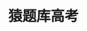 ---
description: 题目还真像那么回事。
layout: post
results:
- primaryGenreName: Education
  version: '1.0.1'
  trackViewUrl: https://itunes.apple.com/cn/app/yuan-ti-ku-gao-kao/id699399591?mt=8&uo=4
  artworkUrl100: http://a1330.phobos.apple.com/us/r30/Purple/v4/cb/9b/93/cb9b932f-a7c8-10c9-ad26-5bf699cd4b54/mzl.fivxjdxu.png
  artworkUrl60: http://a1412.phobos.apple.com/us/r30/Purple6/v4/2e/53/cf/2e53cff2-014b-8c18-6ab9-1bdfb3112d9f/Icon.png
  userRatingCountForCurrentVersion: 2
  sellerName: Zhenguanyu Tech
  supportedDevices:
  - iPodTouchThirdGen
  - iPhone5s
  - iPodTouchFifthGen
  - iPad2Wifi
  - iPad3G
  - iPadThirdGen
  - iPhone5
  - iPhone5c
  - iPadMini4G
  - iPodTouchourthGen
  - iPadFourthGen
  - iPadWifi
  - iPadMini
  - iPhone4
  - iPad23G
  - iPadFourthGen4G
  - iPhone-3GS
  - iPadThirdGen4G
  - iPhone4S
  genres:
  - 教育
  - 工具
  trackName: 猿题库高考
  description: "1、与课堂同步复习，想测试掌握情况？\n\n在课堂上每复习一个章节或知识点，课后通过猿题库可以练习该章节或知识点的海量试题，还可以选择不同难度习题，巩固所学。\n\n2、遇到不会做的题目，也不方便问同学和老师？\n\n猿题库配备快速搜索功能，输入关键词可快速找到该题目。每道题目都有解题思路和详尽解析，还可以展开该题所涉及的知识点，确保一次弄懂。\n\n3、每天练习量很大，可分数一直不见提高，怎么办？\n\n已掌握的知识点重复做题浪费了大量时间，薄弱的知识点又未得到足够的练习。看看猿题库“能力评估报告”，了解自己哪个知识点最薄弱，使用“专项练习”，重点突击，提高做题效率，快速提分。\n\n4、解决了一道难题，还想做几道同类型的题目。\n\n解决了一道难题，想确认是否真正掌握和理解，想再找几道同类型的题目练手。猿题库提供同一考点的海量题目。\n\n5、只知道在班级和学校的排名，不了解在本省全部考生中自己所处的位置。\n\n每套试卷完成后，都会显示自己的得分在全部完成该试卷人中所处的位置，方便了解自己及全部考生的状态，及时调整复习节奏。\n\n6、想将掌握不牢靠的知识点和经常做错的题汇总留存。\n\n除错题自动汇类集中外，收藏和笔记功能也能帮你忙。遇到易错题和难题，可随手收藏，系统进行分类汇总。每道题都可以做相关笔记或批注，记录解题心得和学习要点。方便随时查阅，永不丢失。\n\n官方微博：
    关注我们的新浪微博 @猿题库高考 \n客服电话： 400 626 100（周一至周五 10:00 -18:00）"
  price: 0
  trackId: 699399591
  releaseDate: '2013-10-05T12:17:36Z'
  screenshotUrls:
  - http://a3.mzstatic.com/us/r30/Purple4/v4/7c/7f/9b/7c7f9bc3-5fa7-ed4e-d47f-14a9c7dabeb9/screen1136x1136.jpeg
  - http://a2.mzstatic.com/us/r30/Purple4/v4/c1/a8/63/c1a863f6-d606-680c-c48d-275ef4f008c9/screen1136x1136.jpeg
  - http://a2.mzstatic.com/us/r30/Purple4/v4/31/b8/0d/31b80d64-2c75-dbc6-8887-8d5148396b54/screen1136x1136.jpeg
  - http://a3.mzstatic.com/us/r30/Purple6/v4/2e/25/2f/2e252fed-41b0-b6f6-29e9-60c2222a068f/screen1136x1136.jpeg
  - http://a2.mzstatic.com/us/r30/Purple6/v4/7b/0e/70/7b0e70df-e8e8-ef58-a883-52b541695145/screen1136x1136.jpeg
  artistViewUrl: https://itunes.apple.com/cn/artist/fen-bi-wang/id551536747?uo=4
  primaryGenreId: 6017
  userRatingCount: 9
  averageUserRatingForCurrentVersion: 5
  kind: software
  fileSizeBytes: '25586405'
  bundleId: com.fenbi.ape.gk
  releaseNotes: 修复在iPhone下搜索闪退的问题。
  trackContentRating: 4+
  artistName: 粉笔网
  trackCensoredName: 猿题库高考
  isGameCenterEnabled: false
  contentAdvisoryRating: 4+
  languageCodesISO2A:
  - EN
  averageUserRating: 4
  features:
  - iosUniversal
  wrapperType: software
  artworkUrl512: http://a1330.phobos.apple.com/us/r30/Purple/v4/cb/9b/93/cb9b932f-a7c8-10c9-ad26-5bf699cd4b54/mzl.fivxjdxu.png
  formattedPrice: 免费
  artistId: 551536747
  genreIds:
  - '6017'
  - '6002'
  currency: CNY
  ipadScreenshotUrls:
  - http://a1.mzstatic.com/us/r30/Purple6/v4/46/40/ba/4640bac9-abe2-6b6b-4f1a-d2ea78cd7ef4/screen480x480.jpeg
  - http://a4.mzstatic.com/us/r30/Purple/v4/d4/43/c9/d443c9c2-b7f0-a683-73af-9a72dcf1baae/screen480x480.jpeg
  - http://a1.mzstatic.com/us/r30/Purple/v4/22/93/50/229350f0-03df-c838-bb60-2b8fb4c5961f/screen480x480.jpeg
  - http://a3.mzstatic.com/us/r30/Purple/v4/18/97/5d/18975de7-3d8e-f767-21b1-2845d232d403/screen480x480.jpeg
  - http://a4.mzstatic.com/us/r30/Purple4/v4/13/5e/41/135e4126-0668-9815-2d15-67a27199dd40/screen480x480.jpeg
category: 教育
tags: tag1
resultCount: 1
title: 猿题库高考

---